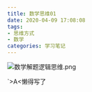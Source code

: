 ```yaml
---
title: 数学思维01
date: 2020-04-09 17:08:08
tags: 
- 思维方式
- 数学
categories: 学习笔记
---
```


![数学解题逻辑思维.png](https://i.loli.net/2020/04/09/F8rhBVH4GzPIiWR.png)

`>A<懒得写了